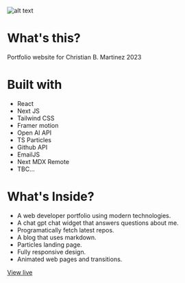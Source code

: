 ![alt text](https://github.com/christianbmartinez/cbm_2023/blob/main/public/img/md-image.jpg)

# What's this?

Portfolio website for Christian B. Martinez 2023

# Built with

- React
- Next JS
- Tailwind CSS
- Framer motion
- Open AI API
- TS Particles
- Github API
- EmailJS
- Next MDX Remote
- TBC...

# What's Inside?

- A web developer portfolio using modern technologies.
- A chat gpt chat widget that answers questions about me.
- Programatically fetch latest repos.
- A blog that uses markdown.
- Particles landing page.
- Fully responsive design.
- Animated web pages and transitions.

[View live](https://melodic-mandazi-febcac.netlify.app/)
